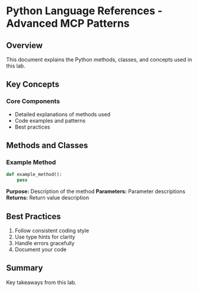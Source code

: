 # Python Language References - Advanced MCP Patterns

## Overview
This document explains the Python methods, classes, and concepts used in this lab.

## Key Concepts

### Core Components
- Detailed explanations of methods used
- Code examples and patterns
- Best practices

## Methods and Classes

### Example Method
```python
def example_method():
    pass
```

**Purpose:** Description of the method
**Parameters:** Parameter descriptions
**Returns:** Return value description

## Best Practices

1. Follow consistent coding style
2. Use type hints for clarity
3. Handle errors gracefully
4. Document your code

## Summary

Key takeaways from this lab.
